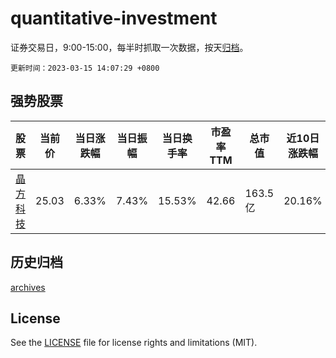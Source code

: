 # quantitative-investment

证券交易日，9:00-15:00，每半时抓取一次数据，按天[归档](archives)。

`更新时间：2023-03-15 14:07:29 +0800`

## 强势股票

|股票|当前价|当日涨跌幅|当日振幅|当日换手率|市盈率TTM|总市值|近10日涨跌幅|
|----|----|----|----|----|----|----|----|
|[晶方科技](https://xueqiu.com/S/SH603005)|25.03|6.33%|7.43%|15.53%|42.66|163.5亿|20.16%|

## 历史归档

[archives](archives)

## License

See the [LICENSE](LICENSE) file for license rights and limitations (MIT).